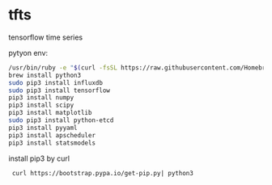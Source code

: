# tfts
tensorflow time series


pytyon env:

```sh
/usr/bin/ruby -e "$(curl -fsSL https://raw.githubusercontent.com/Homebrew/install/master/install)"
brew install python3
sudo pip3 install influxdb
sudo pip3 install tensorflow
pip3 install numpy
pip3 install scipy
pip3 install matplotlib
sudo pip3 install python-etcd
pip3 install pyyaml
pip3 install apscheduler
pip3 install statsmodels
```


install pip3 by curl

```
 curl https://bootstrap.pypa.io/get-pip.py| python3

```




